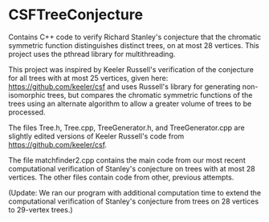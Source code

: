 # CSFTreeConjecture
Contains C++ code to verify Richard Stanley's conjecture that the chromatic symmetric function distinguishes distinct trees, on at most 28 vertices. This project uses the pthread library for multithreading.

This project was inspired by Keeler Russell's verification of the conjecture for all trees with at most 25 vertices, given here: https://github.com/keeler/csf and uses Russell's library for generating non-isomorphic trees, but compares the chromatic symmetric functions of the trees using an alternate algorithm to allow a greater volume of trees to be processed.

The files Tree.h, Tree.cpp, TreeGenerator.h, and TreeGenerator.cpp are slightly edited versions of Keeler Russell's code from https://github.com/keeler/csf. 

The file matchfinder2.cpp contains the main code from our most recent computational verification of Stanley's conjecture on trees with at most 28 vertices. The other files contain code from other, previous attempts.

(Update: We ran our program with additional computation time to extend the computational verification of Stanley's conjecture from trees on 28 vertices to 29-vertex trees.)


